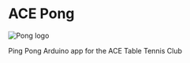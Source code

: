 # ACE Pong
![Pong logo](https://raw.githubusercontent.com/Cplantijn/ACEPong/master/src/img/pong_logo.svg)

Ping Pong Arduino app for the ACE Table Tennis Club

